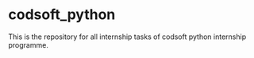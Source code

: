 # codsoft_python
This is the repository for all internship tasks of codsoft python internship programme.
